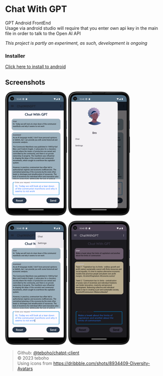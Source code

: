 # Chat With GPT
GPT Android FrontEnd  
Usage via android studio will require that you enter own api key in the main file in order to talk to the Open AI API

*This project is partly an experiment, as such, development is ongoing*

### Installer
[Click here to install to android](https://github.com/teboho/chatgpt-client/releases/download/installer/app-debug.apk)

## Screenshots

<img src="Screenshot_20230602_224035.png" width="200" height="400" alt="Screenshot1" /> <img src="Screenshot_20230602_224044.png" width="200" height="400" alt="Screenshot2" />  

<img src="Screenshot_20230602_224056.png" width="200" height="400" alt="Screenshot3" /> <img src="Screenshot_20230602_224312.png" width="200" height="400" alt="Screenshot4" />  

> Github: [@teboho/chatpt-client](https://github.com/teboho/chatgpt-client)  
> &copy; 2023 teboho  
> Using icons from https://dribbble.com/shots/8934409-Diversity-Avatars  

